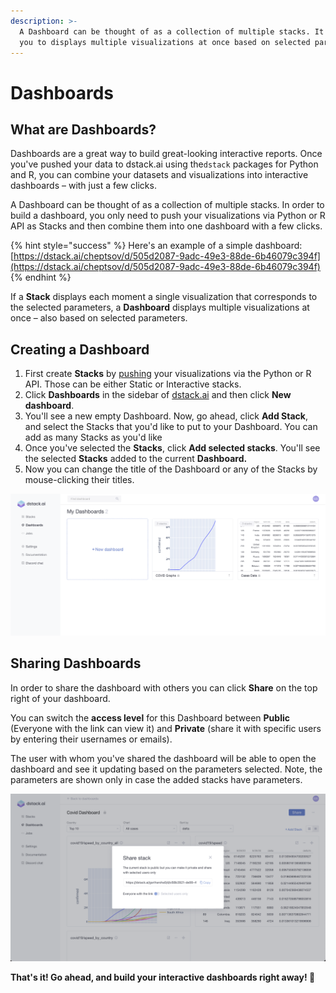 ```yaml
---
description: >-
  A Dashboard can be thought of as a collection of multiple stacks. It allows
  you to displays multiple visualizations at once based on selected parameters.
---
```


# Dashboards

## What are Dashboards?

Dashboards are a great way to build great-looking interactive reports. Once you've pushed your data to dstack.ai using the`dstack` packages for Python and R, you can combine your datasets and visualizations into interactive dashboards – with just a few clicks. 

A Dashboard can be thought of as a collection of multiple stacks. In order to build a dashboard, you only need to push your visualizations via Python or R API as Stacks and then combine them into one dashboard with a few clicks.

{% hint style="success" %}
Here's an example of a simple dashboard: [https://dstack.ai/cheptsov/d/505d2087-9adc-49e3-88de-6b46079c394f](https://dstack.ai/cheptsov/d/505d2087-9adc-49e3-88de-6b46079c394f)
{% endhint %}

If a **Stack** displays each moment a single visualization that corresponds to the selected parameters, a **Dashboard** displays multiple visualizations at once – also based on selected parameters.

## Creating a Dashboard

1. First create **Stacks** by [pushing](pushing-visualizations.md) your visualizations via the Python or R API. Those can be either Static or Interactive stacks. 
2. Click **Dashboards** in the sidebar of [dstack.ai](https://dstack.ai) and then click **New dashboard**.
3. You'll see a new empty Dashboard. Now, go ahead, click **Add Stack**, and select the Stacks that you'd like to put to your Dashboard. You can add as many Stacks as you'd like
4. Once you've selected the **Stacks**, click **Add selected stacks**. You'll see the selected **Stacks** added to the current **Dashboard.**
5. Now you can change the title of the Dashboard or any of the Stacks by mouse-clicking their titles.

![](../.gitbook/assets/untitled%20%281%29.png)

## Sharing Dashboards

In order to share the dashboard with others you can click **Share** on the top right of your dashboard.

You can switch the **access level** for this Dashboard between **Public** \(Everyone with the link can view it\) and **Private** \(share it with specific users by entering their usernames or emails\). 

The user with whom you've shared the dashboard will be able to open the dashboard and see it updating based on the parameters selected. Note, the parameters are shown only in case the added stacks have parameters.

![](../.gitbook/assets/untitled%20%282%29.png)

**That's it! Go ahead, and build your interactive dashboards right away! 🚀**

